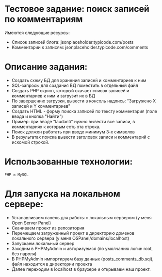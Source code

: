 # Тестовое задание: поиск записей по комментариям
Имеются следующие ресурсы:
  - Список записей блога: jsonplaceholder.typicode.com/posts
  - Комментарии к записям: jsonplaceholder.typicode.com/comments
# Описание задания:
  - Создать схему БД для хранения записей и комментариев к ним
  - SQL-запросы для создания БД поместить в отдельный файл
  - Создать PHP скрипт, который скачает список записей и комментариев к ним и загрузит их в БД
  - По завершению загрузки, вывести в консоль надпись: "Загружено Х записей и Y комментариев"
  - Создать HTML - форму поиска записей по тексту комментария (поле ввода и кнопка "Найти")
  - Пример: при вводе "laudanti" нужно вывести все записи, в комментариях к которым есть эта строка.
  - Поиск должен работать при вводе минимум 3-х символов
  - В результатах поиска вывести заголовок записи и комментарий с искомой строкой.
# Использованные технологии: 
    PHP и MySQL
# Для запуска на локальном сервере:
  - Устанавливаем панель для работы с локальным сервером (у меня Open Server Panel) 
  - Скачиваем проект из репозитория  
  - Перемещаем загруженный проект в директорию доменов локального сервера (у меня OSPanel/domains/localhost)
  - Запускаем локальный сервер
  - Заходим в PHPMyAdmin и авторизуемся (по умолчанию логин root, без пароля)
  - В PHPMyAdmin импортируем базу данных (posts_comments_db.sql), файл находится в директории проекта
  - Далее переходим в localhost в браузере и открываем наш проект.
